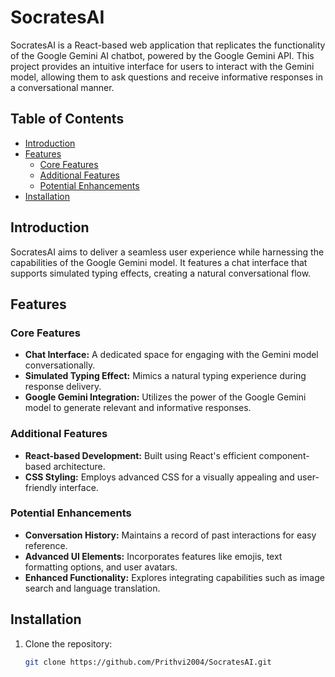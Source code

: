 # SocratesAI

SocratesAI is a React-based web application that replicates the functionality of the Google Gemini AI chatbot, powered by the Google Gemini API. This project provides an intuitive interface for users to interact with the Gemini model, allowing them to ask questions and receive informative responses in a conversational manner.

## Table of Contents

- [Introduction](#introduction)
- [Features](#features)
  - [Core Features](#core-features)
  - [Additional Features](#additional-features)
  - [Potential Enhancements](#potential-enhancements)
- [Installation](#installation)

## Introduction

SocratesAI aims to deliver a seamless user experience while harnessing the capabilities of the Google Gemini model. It features a chat interface that supports simulated typing effects, creating a natural conversational flow.

## Features

### Core Features

- **Chat Interface:** A dedicated space for engaging with the Gemini model conversationally.
- **Simulated Typing Effect:** Mimics a natural typing experience during response delivery.
- **Google Gemini Integration:** Utilizes the power of the Google Gemini model to generate relevant and informative responses.

### Additional Features

- **React-based Development:** Built using React's efficient component-based architecture.
- **CSS Styling:** Employs advanced CSS for a visually appealing and user-friendly interface.

### Potential Enhancements

- **Conversation History:** Maintains a record of past interactions for easy reference.
- **Advanced UI Elements:** Incorporates features like emojis, text formatting options, and user avatars.
- **Enhanced Functionality:** Explores integrating capabilities such as image search and language translation.

## Installation

1. Clone the repository:

   ```bash
   git clone https://github.com/Prithvi2004/SocratesAI.git
